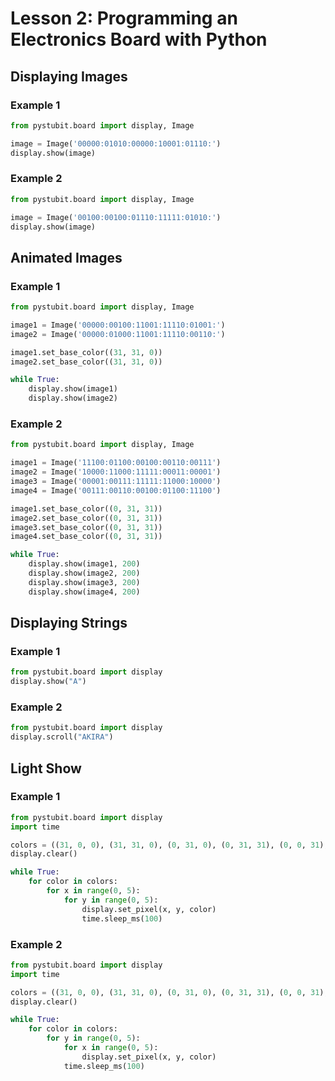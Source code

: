 # Lesson 2: Programming an Electronics Board with Python

## Displaying Images

### Example 1

```python
from pystubit.board import display, Image

image = Image('00000:01010:00000:10001:01110:')
display.show(image)
```

### Example 2

```python
from pystubit.board import display, Image

image = Image('00100:00100:01110:11111:01010:')
display.show(image)
```

## Animated Images

### Example 1

```python
from pystubit.board import display, Image

image1 = Image('00000:00100:11001:11110:01001:')
image2 = Image('00000:01000:11001:11110:00110:')

image1.set_base_color((31, 31, 0))
image2.set_base_color((31, 31, 0))

while True:
    display.show(image1)
    display.show(image2)
```

### Example 2

```python
from pystubit.board import display, Image

image1 = Image('11100:01100:00100:00110:00111')
image2 = Image('10000:11000:11111:00011:00001')
image3 = Image('00001:00111:11111:11000:10000')
image4 = Image('00111:00110:00100:01100:11100')

image1.set_base_color((0, 31, 31))
image2.set_base_color((0, 31, 31))
image3.set_base_color((0, 31, 31))
image4.set_base_color((0, 31, 31))

while True:
    display.show(image1, 200)
    display.show(image2, 200)
    display.show(image3, 200)
    display.show(image4, 200)
```

## Displaying Strings

### Example 1

```python
from pystubit.board import display
display.show("A")
```

### Example 2

```python
from pystubit.board import display
display.scroll("AKIRA")
```

## Light Show

### Example 1
```python
from pystubit.board import display
import time

colors = ((31, 0, 0), (31, 31, 0), (0, 31, 0), (0, 31, 31), (0, 0, 31), (31, 0, 31))
display.clear()

while True:
    for color in colors:
        for x in range(0, 5):
            for y in range(0, 5):
                display.set_pixel(x, y, color)
                time.sleep_ms(100)
```

### Example 2
```python
from pystubit.board import display
import time

colors = ((31, 0, 0), (31, 31, 0), (0, 31, 0), (0, 31, 31), (0, 0, 31), (31, 0, 31))
display.clear()

while True:
    for color in colors:
        for y in range(0, 5):
            for x in range(0, 5):
                display.set_pixel(x, y, color)
            time.sleep_ms(100)

```
